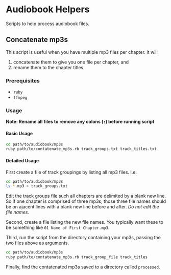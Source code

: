 # Audiobook Helpers

Scripts to help process audiobook files.

## Concatenate mp3s

This script is useful when you have multiple mp3 files per chapter. It will
1) concatenate them to give you one file per chapter, and 
2) rename them to the chapter titles.

### Prerequisites

- `ruby`
- `ffmpeg`

### Usage

**Note: Rename all files to remove any colons (`:`) before running script**

#### Basic Usage

```bash
cd path/to/audiobook/mp3s
ruby path/to/contatenate_mp3s.rb track_groups.txt track_titles.txt
```

#### Detailed Usage

First create a file of track groupings by listing all mp3 files. I.e.
```bash
cd path/to/audiobook/mp3s
ls *.mp3 > track_groups.txt
```

Edit the track groups file such all chapters are delimited by a blank new line. So if one chapter is comprised of three mp3s, those three file names should be on ajacent lines with a blank new line before and after. *Do not edit the file names.*

Second, create a file listing the new file names. You typically want these to be something like `01 Name of First Chapter.mp3`.

Third, run the script from the directory containing your mp3s, passing the two files above as arguments.

```bash
cd path/to/audiobook/mp3s
ruby path/to/contatenate_mp3s.rb track_group_file track_titles
```

Finally, find the contatenated mp3s saved to a directory called `processed`.

